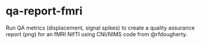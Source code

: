# qa-report-fmri
Run QA metrics (displacement, signal spikes) to create a quality assurance report (png) for an fMRI NIfTI using CNI/NIMS code from @rfdougherty.
